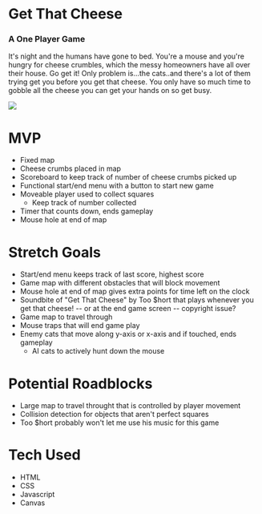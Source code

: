 # Get That Cheese
### A One Player Game

It's night and the humans have gone to bed. You're a mouse and you're hungry for cheese crumbles, which the messy homeowners have all over their house. Go get it! Only problem is...the cats..and there's a lot of them trying get you before you get that cheese. You only have so much time to gobble all the cheese you can get your hands on so get busy.

![](https://i.imgur.com/NMFtuvi.png)

# MVP
* Fixed map
* Cheese crumbs placed in map
* Scoreboard to keep track of number of cheese crumbs picked up
* Functional start/end menu with a button to start new game
* Moveable player used to collect squares
    * Keep track of number collected
* Timer that counts down, ends gameplay
* Mouse hole at end of map

# Stretch Goals
* Start/end menu keeps track of last score, highest score
* Game map with different obstacles that will block movement
* Mouse hole at end of map gives extra points for time left on the clock
* Soundbite of "Get That Cheese" by Too $hort that plays whenever you get that cheese! -- or at the end game screen -- copyright issue?
* Game map to travel through
* Mouse traps that will end game play
* Enemy cats that move along y-axis or x-axis and if touched, ends gameplay
    * AI cats to actively hunt down the mouse

# Potential Roadblocks
* Large map to travel throught that is controlled by player movement
* Collision detection for objects that aren't perfect squares
* Too $hort probably won't let me use his music for this game

# Tech Used
* HTML
* CSS
* Javascript
* Canvas